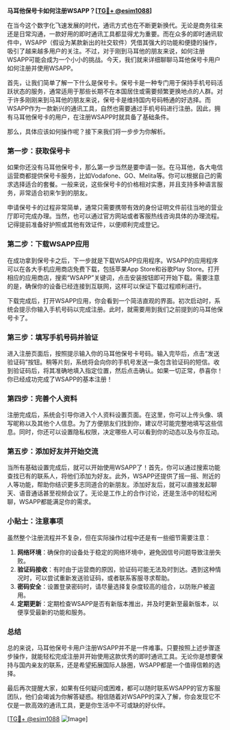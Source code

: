 **马耳他保号卡如何注册WSAPP？[[TG💪+ @esim1088](https://t.me/s/esim1088)]**

在当今这个数字化飞速发展的时代，通讯方式也在不断更新换代。无论是商务往来还是日常沟通，一款好用的即时通讯工具都显得尤为重要。而在众多的即时通讯软件中，WSAPP（假设为某款新出的社交软件）凭借其强大的功能和便捷的操作，吸引了越来越多用户的关注。不过，对于刚到马耳他的朋友来说，如何注册WSAPP可能会成为一个小小的挑战。今天，我们就来详细聊聊马耳他保号卡用户如何注册并使用WSAPP。

首先，让我们简单了解一下什么是保号卡。保号卡是一种专门用于保持手机号码活跃状态的服务，通常适用于那些长期不在本国居住或需要频繁更换地点的人群。对于许多刚刚来到马耳他的朋友来说，保号卡是维持国内号码畅通的好选择。而WSAPP作为一款新兴的通讯工具，自然也需要通过手机号码进行注册。因此，拥有马耳他保号卡的用户，在注册WSAPP时就具备了基础条件。

那么，具体应该如何操作呢？接下来我们将一步步为你解析。

### 第一步：获取保号卡

如果你还没有马耳他保号卡，那么第一步当然是要申请一张。在马耳他，各大电信运营商都提供保号卡服务，比如Vodafone、GO、Melita等。你可以根据自己的需求选择适合的套餐。一般来说，这些保号卡的价格相对实惠，并且支持多种语言服务，非常适合初来乍到的朋友。

申请保号卡的过程非常简单，通常只需要携带有效的身份证明文件前往当地的营业厅即可完成办理。当然，也可以通过官方网站或者客服热线咨询具体的办理流程。记得提前准备好护照或其他有效证件，以便顺利完成登记。

### 第二步：下载WSAPP应用

在成功拿到保号卡之后，下一步就是下载WSAPP应用程序。WSAPP的应用程序可以在各大手机应用商店免费下载，包括苹果App Store和谷歌Play Store。打开相应的应用商店，搜索“WSAPP”关键词，点击安装按钮即可开始下载。需要注意的是，确保你的设备已经连接到互联网，这样可以保证下载过程顺利进行。

下载完成后，打开WSAPP应用，你会看到一个简洁直观的界面。初次启动时，系统会提示你输入手机号码以完成注册。此时，就需要用到我们之前提到的马耳他保号卡了。

### 第三步：填写手机号码并验证

进入注册页面后，按照提示输入你的马耳他保号卡号码。输入完毕后，点击“发送验证码”按钮。稍等片刻，系统将会向你的手机号发送一条包含验证码的短信。收到验证码后，将其准确地填入指定位置，然后点击确认。如果一切正常，恭喜你！你已经成功完成了WSAPP的基本注册！

### 第四步：完善个人资料

注册完成后，系统会引导你进入个人资料设置页面。在这里，你可以上传头像、填写昵称以及其他个人信息。为了方便朋友们找到你，建议尽可能完整地填写这些信息。同时，你还可以设置隐私权限，决定哪些人可以看到你的动态以及与你互动。

### 第五步：添加好友并开始交流

当所有基础设置完成后，就可以开始使用WSAPP了！首先，你可以通过搜索功能查找已有的联系人，将他们添加为好友。此外，WSAPP还提供了摇一摇、附近的人等功能，帮助你结识更多志同道合的新朋友。添加好友后，就可以直接发起聊天、语音通话甚至视频会议了。无论是工作上的合作讨论，还是生活中的轻松闲聊，WSAPP都能满足你的需求。

### 小贴士：注意事项

虽然整个注册流程并不复杂，但在实际操作过程中还是有一些细节需要注意：

1. **网络环境**：确保你的设备处于稳定的网络环境中，避免因信号问题导致注册失败。
2. **验证码接收**：有时由于运营商的原因，验证码可能无法及时到达。遇到这种情况时，可以尝试重新发送验证码，或者联系客服寻求帮助。
3. **密码安全**：设置登录密码时，请尽量选择复杂度较高的组合，以防账户被盗用。
4. **定期更新**：定期检查WSAPP是否有新版本推出，并及时更新至最新版本，以便享受最新的功能和服务。

### 总结

总的来说，马耳他保号卡用户注册WSAPP并不是一件难事。只要按照上述步骤逐步操作，就能轻松完成注册并开始使用这款优秀的即时通讯工具。无论你是想要保持与国内亲友的联系，还是希望拓展国际人脉圈，WSAPP都是一个值得信赖的选择。

最后再次提醒大家，如果有任何疑问或困难，都可以随时联系WSAPP的官方客服团队，他们会竭诚为你解答疑惑。相信随着对WSAPP的深入了解，你会发现它不仅是一款高效的通讯工具，更是你生活中不可或缺的好伙伴。

[[TG💪+ @esim1088](https://t.me/s/esim1088) ![Image](https://i.postimg.cc/4NQfJmqS/Snipaste-2025-05-13-00-14-12.png)]